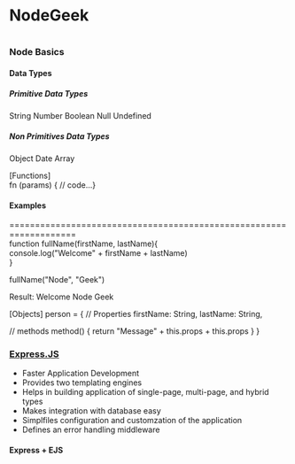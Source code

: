 <h1>NodeGeek<h1>

<h3>Node Basics</h3>

<h4>Data Types</h4>

<h5>Primitive Data Types</h5>
String Number Boolean Null Undefined

<h5>Non Primitives Data Types</h5>
Object Date Array

[Functions]
<br/>
fn (params) { // code...}

<h4>Examples</h4>
===================================================================
<br/>
function fullName(firstName, lastName){
<br/>
 console.log("Welcome" + firstName + lastName)
<br/>  
}

fullName("Node", "Geek")

<p>Result: Welcome Node Geek</p>

[Objects]
person = {
 // Properties
 firstName: String,
 lastName:  String,
 
 // methods
 method() {
  return "Message" + this.props + this.props
 }
}

<h3><a href="https://expressjs.com/">Express.JS</a></h3>

* Faster Application Development
* Provides two templating engines
* Helps in building application of single-page, multi-page, and hybrid types
* Makes integration with database easy
* Simplfiles configuration and customzation of the application
* Defines an error handling middleware

<h4>Express + EJS</h4>
